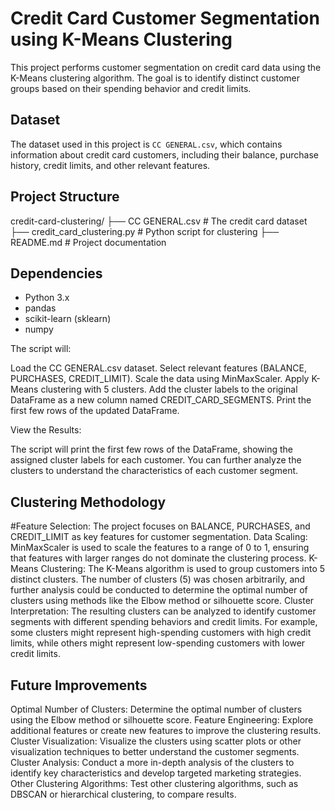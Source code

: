 # Credit Card Customer Segmentation using K-Means Clustering

This project performs customer segmentation on credit card data using the K-Means clustering algorithm. The goal is to identify distinct customer groups based on their spending behavior and credit limits.

## Dataset

The dataset used in this project is `CC GENERAL.csv`, which contains information about credit card customers, including their balance, purchase history, credit limits, and other relevant features.

## Project Structure

credit-card-clustering/
├── CC GENERAL.csv        # The credit card dataset
├── credit_card_clustering.py # Python script for clustering
├── README.md             # Project documentation 

## Dependencies

* Python 3.x
* pandas
* scikit-learn (sklearn)
* numpy

The script will:

Load the CC GENERAL.csv dataset.
Select relevant features (BALANCE, PURCHASES, CREDIT_LIMIT).
Scale the data using MinMaxScaler.
Apply K-Means clustering with 5 clusters.
Add the cluster labels to the original DataFrame as a new column named CREDIT_CARD_SEGMENTS.
Print the first few rows of the updated DataFrame.

View the Results:

The script will print the first few rows of the DataFrame, showing the assigned cluster labels for each customer. You can further analyze the clusters to understand the characteristics of each customer segment.

## Clustering Methodology
#Feature Selection: The project focuses on BALANCE, PURCHASES, and CREDIT_LIMIT as key features for customer segmentation.
Data Scaling: MinMaxScaler is used to scale the features to a range of 0 to 1, ensuring that features with larger ranges do not dominate the clustering process.
K-Means Clustering: The K-Means algorithm is used to group customers into 5 distinct clusters. The number of clusters (5) was chosen arbitrarily, and further analysis could be conducted to determine the optimal number of clusters using methods like the Elbow method or silhouette score.
Cluster Interpretation: The resulting clusters can be analyzed to identify customer segments with different spending behaviors and credit limits. For example, some clusters might represent high-spending customers with high credit limits, while others might represent low-spending customers with lower credit limits.

## Future Improvements
Optimal Number of Clusters: Determine the optimal number of clusters using the Elbow method or silhouette score.
Feature Engineering: Explore additional features or create new features to improve the clustering results.
Cluster Visualization: Visualize the clusters using scatter plots or other visualization techniques to better understand the customer segments.
Cluster Analysis: Conduct a more in-depth analysis of the clusters to identify key characteristics and develop targeted marketing strategies.
Other Clustering Algorithms: Test other clustering algorithms, such as DBSCAN or hierarchical clustering, to compare results.
